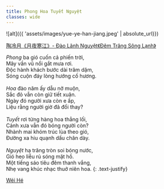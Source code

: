 ```yaml
---
title: Phong Hoa Tuyết Nguyệt
classes: wide
---
```


![alt]({{ 'assets/images/yue-ye-han-jiang.jpeg' | absolute_url}})
> <cite>
<a target="_blank" href="https://www.sohu.com/a/446131110_488853">
陶冷月《月夜寒江》- Đào Lãnh Nguyệt《Đêm Trăng Sông Lạnh》
</a>
</cite>

*Phong* ba gió cuốn cả phiến trời,\
Mây vần vũ nổi gắt mưa rơi.\
Độc hành khách bước dài trăm dặm,\
Sóng cuộn đáy lòng hướng cố hương.\
 \
*Hoa* đào năm ấy dẫu nở muộn,\
Sắc đỏ vẫn còn giữ tiết xuân.\
Ngày đó người xưa còn e ấp,\
Liệu rằng người giờ đã đổi thay?\
 \
*Tuyết* rơi từng hàng hoa thẳng lối,\
Cảnh xưa vẫn đó bóng người còn?\
Nhành mai khóm trúc lùa theo gió,\
Đường xa hiu quạnh dấu chân dày.\
 \
*Nguyệt* hạ trăng tròn soi bóng nước,\
Gió heo liễu rủ sóng mặt hồ.\
Một tiếng sáo tiêu đêm thanh vắng,\
Nhẹ vang khúc nhạc thuở niên hoa.
{: .text-justify}

> <cite>
<a target="_blank" href="https://wei-he.xyz">Wéi Hé</a>
</cite>
